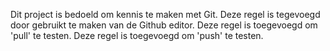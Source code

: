 Dit project is bedoeld om kennis te maken met Git.
Deze regel is tegevoegd door gebruikt te maken van de Github editor.
Deze regel is toegevoegd om 'pull' te testen.
Deze regel is toegevoegd om 'push' te testen.